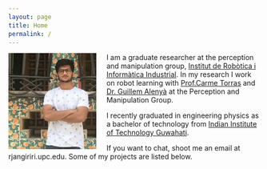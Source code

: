 ```yaml
---
layout: page
title: Home
permalink: /
---
```


<img src="assets/me.jpg" alt="Me" align="left" style="width: 35%; margin-right: 20px;"/>

I am a graduate researcher at the perception and manipulation group, <a href="http://www.iri.upc.edu/">Institut de Robòtica i Informàtica Industrial</a>. In my research I work on robot learning with  <a href="http://www-iri.upc.es/people/torras/"> Prof.Carme Torras</a> and <a href="http://www.iri.upc.edu/people/galenya/"> Dr. Guillem Alenyà</a> at the Perception and Manipulation Group. 

I recently graduated in engineering physics as a bachelor of technology from <a href="http://www.iitg.ac.in/">Indian Institute of Technology Guwahati</a>. 

If you want to chat, shoot me an email at rjangir<span class="domain">iri.upc.edu</span>. Some of my projects are listed below.
